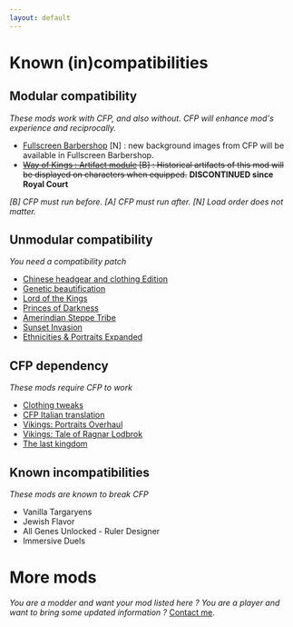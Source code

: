 ```yaml
---
layout: default
---
```


# Known (in)compatibilities

## Modular compatibility
_These mods work with CFP, and also without. CFP will enhance mod's experience and reciprocally._
* [Fullscreen Barbershop](https://steamcommunity.com/sharedfiles/filedetails/?id=2220326926) [N] : new background images from CFP will be available in Fullscreen Barbershop.
* ~~[Way of  Kings : Artifact module](https://steamcommunity.com/sharedfiles/filedetails/?id=2338100388) [B] : Historical artifacts of this mod will be displayed on characters when equipped.~~ **DISCONTINUED since Royal Court**

_[B] CFP must run before. [A] CFP must run after. [N] Load order does not matter._

## Unmodular compatibility
_You need a compatibility patch_
* [Chinese headgear and clothing Edition](https://steamcommunity.com/sharedfiles/filedetails/?id=2278610819)
* [Genetic beautification](https://steamcommunity.com/sharedfiles/filedetails/?id=2245353882)
* [Lord of the Kings](https://steamcommunity.com/sharedfiles/filedetails/?id=2285426127)
* [Princes of Darkness](https://steamcommunity.com/sharedfiles/filedetails/?id=2411410817)
* [Amerindian Steppe Tribe](https://steamcommunity.com/sharedfiles/filedetails/?id=2419561912)
* [Sunset Invasion](https://steamcommunity.com/sharedfiles/filedetails/?id=2435334531)
* [Ethnicities & Portraits Expanded](https://steamcommunity.com/sharedfiles/filedetails/?id=2507209632)

## CFP dependency
_These mods require CFP to work_
* [Clothing tweaks](https://steamcommunity.com/sharedfiles/filedetails/?id=2227975248)
* [CFP Italian translation](https://steamcommunity.com/sharedfiles/filedetails/?id=2337681225)
* [Vikings: Portraits Overhaul](https://steamcommunity.com/sharedfiles/filedetails/?id=2435334531)
* [Vikings: Tale of Ragnar Lodbrok](https://steamcommunity.com/sharedfiles/filedetails/?id=2378311205)
* [The last kingdom](https://steamcommunity.com/sharedfiles/filedetails/?id=2399201494)

## Known incompatibilities
_These mods are known to break CFP_
* Vanilla Targaryens
* Jewish Flavor
* All Genes Unlocked - Ruler Designer
* Immersive Duels

# More mods
_You are a modder and want your mod listed here ?_
_You are a player and want to bring some updated information ?_
[Contact me](https://discord.gg/tmb7cXT).
